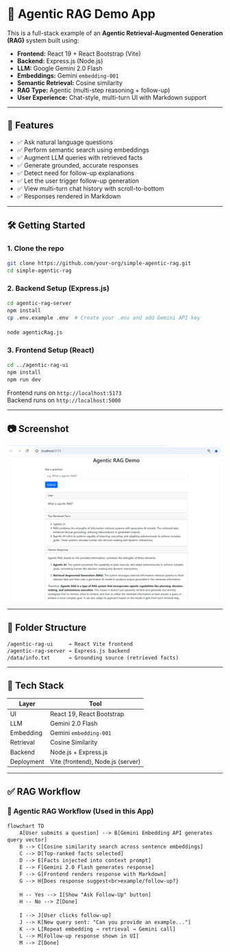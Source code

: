 
# 🧠 Agentic RAG Demo App

This is a full-stack example of an **Agentic Retrieval-Augmented Generation (RAG)** system built using:

- **Frontend:** React 19 + React Bootstrap (Vite)
- **Backend:** Express.js (Node.js)
- **LLM:** Google Gemini 2.0 Flash
- **Embeddings:** Gemini `embedding-001`
- **Semantic Retrieval:** Cosine similarity
- **RAG Type:** Agentic (multi-step reasoning + follow-up)
- **User Experience:** Chat-style, multi-turn UI with Markdown support

---

## 🚀 Features

- ✅ Ask natural language questions
- ✅ Perform semantic search using embeddings
- ✅ Augment LLM queries with retrieved facts
- ✅ Generate grounded, accurate responses
- ✅ Detect need for follow-up explanations
- ✅ Let the user trigger follow-up generation
- ✅ View multi-turn chat history with scroll-to-bottom
- ✅ Responses rendered in Markdown

---

## 🛠️ Getting Started

### 1. Clone the repo

```bash
git clone https://github.com/your-org/simple-agentic-rag.git
cd simple-agentic-rag
```

### 2. Backend Setup (Express.js)

```bash
cd agentic-rag-server
npm install
cp .env.example .env  # Create your .env and add Gemini API key

node agenticRag.js
```

### 3. Frontend Setup (React)

```bash
cd ../agentic-rag-ui
npm install
npm run dev
```

Frontend runs on `http://localhost:5173`  
Backend runs on `http://localhost:5000`

---

## 📷 Screenshot

![Agentic RAG App Screenshot](screenshots/demo-ui.png)


---

## 📁 Folder Structure

```
/agentic-rag-ui     → React Vite frontend
/agentic-rag-server → Express.js backend
/data/info.txt      → Grounding source (retrieved facts)
```

---

## 📘 Tech Stack

| Layer      | Tool                          |
|------------|-------------------------------|
| UI         | React 19, React Bootstrap     |
| LLM        | Gemini 2.0 Flash              |
| Embedding  | Gemini `embedding-001`        |
| Retrieval  | Cosine Similarity             |
| Backend    | Node.js + Express.js          |
| Deployment | Vite (frontend), Node.js (server) |

---

## ✅ RAG Workflow

### 🧠 Agentic RAG Workflow (Used in this App)

```mermaid
flowchart TD
    A[User submits a question] --> B[Gemini Embedding API generates query vector]
    B --> C[Cosine similarity search across sentence embeddings]
    C --> D[Top-ranked facts selected]
    D --> E[Facts injected into context prompt]
    E --> F[Gemini 2.0 Flash generates response]
    F --> G[Frontend renders response with Markdown]
    G --> H{Does response suggest<br>example/follow-up?}

    H -- Yes --> I[Show "Ask Follow-Up" button]
    H -- No --> Z[Done]

    I --> J[User clicks follow-up]
    J --> K[New query sent: "Can you provide an example..."]
    K --> L[Repeat embedding → retrieval → Gemini call]
    L --> M[Follow-up response shown in UI]
    M --> Z[Done]
```
